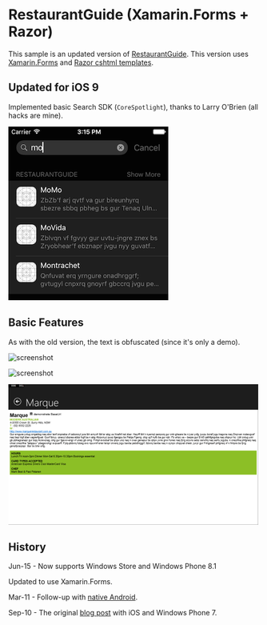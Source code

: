 RestaurantGuide (Xamarin.Forms + Razor)
=========

This sample is an updated version of [RestaurantGuide](https://github.com/conceptdev/RestaurantGuide/).
This version uses [Xamarin.Forms](http://xamarin.com/forms) and [Razor cshtml templates](http://blog.xamarin.com/sharper-html-hybrid-apps-with-razor/).


Updated for iOS 9
-----------------

Implemented basic Search SDK (`CoreSpotlight`), thanks to Larry O'Brien (all hacks are mine).

![](Screenshots/ios8-search-sml.png)

Basic Features
--------

As with the old version, the text is obfuscated (since it's only a demo).

![screenshot](https://github.com/conceptdev/xamarin-forms-samples/raw/master/RestaurantGuide/Screenshots/ios_small.png "iOS")

![screenshot](https://github.com/conceptdev/xamarin-forms-samples/raw/master/RestaurantGuide/Screenshots/android_sml.png "Android")

![screenshot](Screenshots/winapp2-sml.png "Windows Store")

History
------

Jun-15 - Now supports Windows Store and Windows Phone 8.1

Updated to use Xamarin.Forms.

Mar-11 - Follow-up with [native Android](http://conceptdev.blogspot.com/2011/03/monodroid-meet-monotouch-windowsphone7.html).

Sep-10 - The original [blog post](http://conceptdev.blogspot.com/2010/09/monotouch-meet-windowsphone7.html) with iOS and Windows Phone 7.
